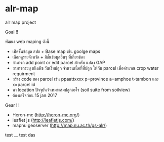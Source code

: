 # alr-map
alr map project

Goal !!

พัฒนา web maping ดังนี้
- เปิดชั้นข้อมูล สปก + Base map เช่น goolge maps
- เลือกดูรายจังหวัด + มีชั้นข้อมูลอื่นๆ ที่เกี่ยวข้อง
- สามารถ add point or edit parcel สำหรับ แปลง GAP
- สามารถระบุ ชนิดพืช วันเริ่มปลูก จำนวนเนื้อที่ที่ปลูก ให้กับ parcel เพื่อคำนวณ crop water requirment
- สร้าง code ของ parcel เช่น ppaattxxxx p=province a=amphoe t-tambon และ x=parcel id
- หา location ปัจจุบันว่าเหมาะสมปลูกอะไร (soil suite from soilview)
- ต้องเสร็จก่อน 15 jan 2017

Gear !!
- Heron-mc (http://heron-mc.org/)
- leaflet js (http://leafletjs.com/)
- mapnu geoserver (http://map.nu.ac.th/gs-alr/)

test __
test das